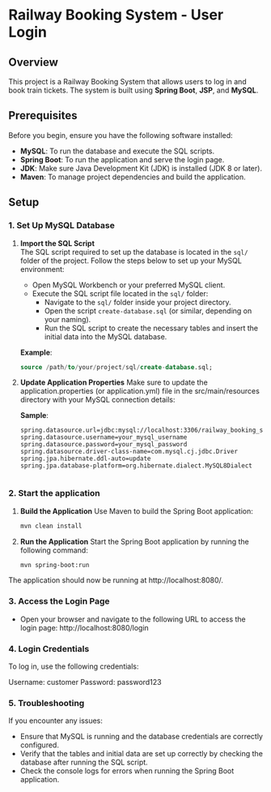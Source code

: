 # Railway Booking System - User Login

## Overview

This project is a Railway Booking System that allows users to log in and book train tickets. The system is built using **Spring Boot**, **JSP**, and **MySQL**.

## Prerequisites

Before you begin, ensure you have the following software installed:

- **MySQL**: To run the database and execute the SQL scripts.
- **Spring Boot**: To run the application and serve the login page.
- **JDK**: Make sure Java Development Kit (JDK) is installed (JDK 8 or later).
- **Maven**: To manage project dependencies and build the application.

## Setup

### 1. Set Up MySQL Database

1. **Import the SQL Script**  
   The SQL script required to set up the database is located in the `sql/` folder of the project. Follow the steps below to set up your MySQL environment:

    - Open MySQL Workbench or your preferred MySQL client.
    - Execute the SQL script file located in the `sql/` folder:
        - Navigate to the `sql/` folder inside your project directory.
        - Open the script `create-database.sql` (or similar, depending on your naming).
        - Run the SQL script to create the necessary tables and insert the initial data into the MySQL database.

   **Example**:
   ```sql
   source /path/to/your/project/sql/create-database.sql;


2. **Update Application Properties**
    Make sure to update the application.properties (or application.yml) file in the src/main/resources directory with your MySQL connection details:

    **Sample**:
    ```properties
    spring.datasource.url=jdbc:mysql://localhost:3306/railway_booking_system
    spring.datasource.username=your_mysql_username
    spring.datasource.password=your_mysql_password
    spring.datasource.driver-class-name=com.mysql.cj.jdbc.Driver
    spring.jpa.hibernate.ddl-auto=update
    spring.jpa.database-platform=org.hibernate.dialect.MySQL8Dialect


### 2. Start the application

1. **Build the Application**
    Use Maven to build the Spring Boot application:

    ```bash
    mvn clean install

2. **Run the Application**
   Start the Spring Boot application by running the following command:

    ```bash
    mvn spring-boot:run

The application should now be running at http://localhost:8080/.


### 3. Access the Login Page

- Open your browser and navigate to the following URL to access the login page:
  http://localhost:8080/login

### 4. Login Credentials
To log in, use the following credentials:

Username: customer
Password: password123

### 5. Troubleshooting

If you encounter any issues:

- Ensure that MySQL is running and the database credentials are correctly configured.
- Verify that the tables and initial data are set up correctly by checking the database after running the SQL script.
- Check the console logs for errors when running the Spring Boot application.